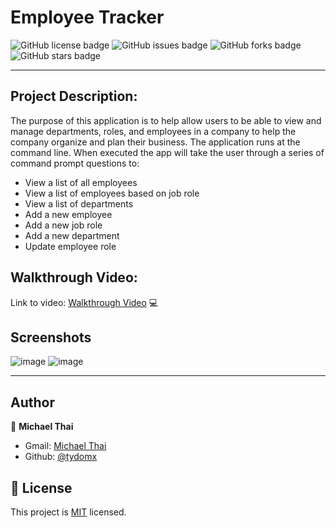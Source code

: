 # Employee Tracker

![GitHub license badge](https://img.shields.io/github/license/Tydomx/EmployeeTracker)
![GitHub issues badge](https://img.shields.io/github/issues/Tydomx/EmployeeTracker)
![GitHub forks badge](https://img.shields.io/github/forks/Tydomx/EmployeeTracker)
![GitHub stars badge](https://img.shields.io/github/stars/Tydomx/EmployeeTracker)

---

## Project Description:

The purpose of this application is to help allow users to be able to view and manage departments, roles, and employees in a company to help the company organize and plan their business. The application runs at the command line. When executed the app will take the user through a series of command prompt questions to:

- View a list of all employees
- View a list of employees based on job role
- View a list of departments
- Add a new employee
- Add a new job role
- Add a new department
- Update employee role

## Walkthrough Video:

Link to video: [Walkthrough Video](https://youtu.be/zuPKckAgIhE) 💻

## Screenshots

![image](https://user-images.githubusercontent.com/99767019/181298259-033873cb-f579-4120-8ecd-9f2c44fcfeee.png)
![image](https://user-images.githubusercontent.com/99767019/181298976-c3bfb317-ff9c-4ab7-8ed1-d90326c4c328.png)

---

## Author

👤 **Michael Thai**

- Gmail: [Michael Thai](mailto:https://michaelthai16@gmail.com)
- Github: [@tydomx](https://github.com/tydomx)

## 📝 License

This project is [MIT](https://choosealicense.com/licenses/mit/) licensed.
